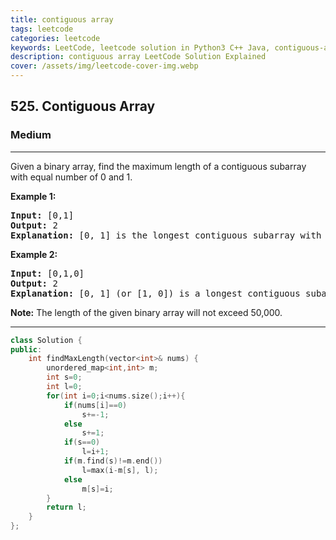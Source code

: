 ```yaml
---
title: contiguous array
tags: leetcode
categories: leetcode
keywords: LeetCode, leetcode solution in Python3 C++ Java, contiguous-array solution
description: contiguous array LeetCode Solution Explained
cover: /assets/img/leetcode-cover-img.webp
---
```



<h2>525. Contiguous Array</h2><h3>Medium</h3><hr><div><p>Given a binary array, find the maximum length of a contiguous subarray with equal number of 0 and 1. </p>


<p><b>Example 1:</b><br>
</p><pre><b>Input:</b> [0,1]
<b>Output:</b> 2
<b>Explanation:</b> [0, 1] is the longest contiguous subarray with equal number of 0 and 1.
</pre>
<p></p>

<p><b>Example 2:</b><br>
</p><pre><b>Input:</b> [0,1,0]
<b>Output:</b> 2
<b>Explanation:</b> [0, 1] (or [1, 0]) is a longest contiguous subarray with equal number of 0 and 1.
</pre>
<p></p>

<p><b>Note:</b>
The length of the given binary array will not exceed 50,000.
</p></div>

---




```cpp
class Solution {
public:
    int findMaxLength(vector<int>& nums) {
        unordered_map<int,int> m;
        int s=0;
        int l=0;
        for(int i=0;i<nums.size();i++){
            if(nums[i]==0)
                s+=-1;
            else
                s+=1;
            if(s==0)
                l=i+1;
            if(m.find(s)!=m.end())
                l=max(i-m[s], l);
            else
                m[s]=i;
        }
        return l;
    }
};
```
